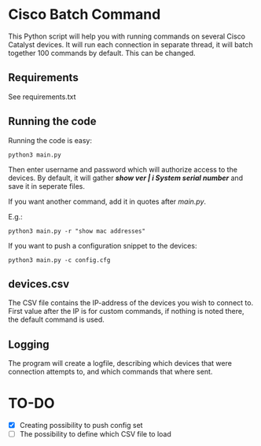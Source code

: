 # Cisco Batch Command
This Python script will help you with running commands on several Cisco Catalyst devices.
It will run each connection in separate thread, it will batch together 100 commands by default. This can be changed.

## Requirements
See requirements.txt

## Running the code
Running the code is easy:

    python3 main.py

Then enter username and password which will authorize access to the devices.
By default, it will gather _**show ver | i System serial number**_ and save it in seperate files.

If you want another command, add it in quotes after _main.py_.

E.g.:

    python3 main.py -r "show mac addresses"

If you want to push a configuration snippet to the devices:

    python3 main.py -c config.cfg

## devices.csv
The CSV file contains the IP-address of the devices you wish to connect to.
First value after the IP is for custom commands, if nothing is noted there, the default command is used.

## Logging
The program will create a logfile, describing which devices that were connection attempts to, and which commands that where sent.

# TO-DO
 - [x] Creating possibility to push config set
 - [ ] The possibility to define which CSV file to load